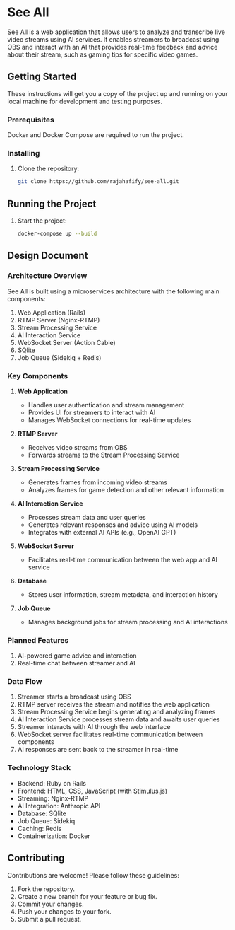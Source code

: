 # See All

See All is a web application that allows users to analyze and transcribe live video streams using AI services. It enables streamers to broadcast using OBS and interact with an AI that provides real-time feedback and advice about their stream, such as gaming tips for specific video games.

## Getting Started

These instructions will get you a copy of the project up and running on your local machine for development and testing purposes.

### Prerequisites

Docker and Docker Compose are required to run the project.

### Installing

1. Clone the repository:
   ```bash
   git clone https://github.com/rajahafify/see-all.git
   ```

## Running the Project

1. Start the project:
   ```bash
   docker-compose up --build
   ```

## Design Document

### Architecture Overview

See All is built using a microservices architecture with the following main components:

1. Web Application (Rails)
2. RTMP Server (Nginx-RTMP)
3. Stream Processing Service
4. AI Interaction Service
5. WebSocket Server (Action Cable)
6. SQlite
7. Job Queue (Sidekiq + Redis)

### Key Components

1. **Web Application**
   - Handles user authentication and stream management
   - Provides UI for streamers to interact with AI
   - Manages WebSocket connections for real-time updates

2. **RTMP Server**
   - Receives video streams from OBS
   - Forwards streams to the Stream Processing Service

3. **Stream Processing Service**
   - Generates frames from incoming video streams
   - Analyzes frames for game detection and other relevant information

4. **AI Interaction Service**
   - Processes stream data and user queries
   - Generates relevant responses and advice using AI models
   - Integrates with external AI APIs (e.g., OpenAI GPT)

5. **WebSocket Server**
   - Facilitates real-time communication between the web app and AI service

6. **Database**
   - Stores user information, stream metadata, and interaction history

7. **Job Queue**
   - Manages background jobs for stream processing and AI interactions

### Planned Features


1. AI-powered game advice and interaction
2. Real-time chat between streamer and AI

### Data Flow

1. Streamer starts a broadcast using OBS
2. RTMP server receives the stream and notifies the web application
3. Stream Processing Service begins generating and analyzing frames
4. AI Interaction Service processes stream data and awaits user queries
5. Streamer interacts with AI through the web interface
6. WebSocket server facilitates real-time communication between components
7. AI responses are sent back to the streamer in real-time

### Technology Stack

- Backend: Ruby on Rails
- Frontend: HTML, CSS, JavaScript (with Stimulus.js)
- Streaming: Nginx-RTMP
- AI Integration: Anthropic API
- Database: SQlite
- Job Queue: Sidekiq
- Caching: Redis
- Containerization: Docker

## Contributing

Contributions are welcome! Please follow these guidelines:

1. Fork the repository.
2. Create a new branch for your feature or bug fix.
3. Commit your changes.
4. Push your changes to your fork.
5. Submit a pull request.
